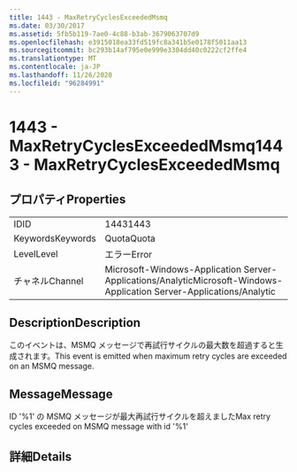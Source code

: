 ```yaml
---
title: 1443 - MaxRetryCyclesExceededMsmq
ms.date: 03/30/2017
ms.assetid: 5fb5b119-7ae0-4c88-b3ab-3679063707d9
ms.openlocfilehash: e3915018ea33fd519fc8a341b5e0178f5011aa13
ms.sourcegitcommit: bc293b14af795e0e999e3304dd40c0222cf2ffe4
ms.translationtype: MT
ms.contentlocale: ja-JP
ms.lasthandoff: 11/26/2020
ms.locfileid: "96284991"
---
```

# <a name="1443---maxretrycyclesexceededmsmq"></a><span data-ttu-id="bd38d-102">1443 - MaxRetryCyclesExceededMsmq</span><span class="sxs-lookup"><span data-stu-id="bd38d-102">1443 - MaxRetryCyclesExceededMsmq</span></span>

## <a name="properties"></a><span data-ttu-id="bd38d-103">プロパティ</span><span class="sxs-lookup"><span data-stu-id="bd38d-103">Properties</span></span>  
  
|||  
|-|-|  
|<span data-ttu-id="bd38d-104">ID</span><span class="sxs-lookup"><span data-stu-id="bd38d-104">ID</span></span>|<span data-ttu-id="bd38d-105">1443</span><span class="sxs-lookup"><span data-stu-id="bd38d-105">1443</span></span>|  
|<span data-ttu-id="bd38d-106">Keywords</span><span class="sxs-lookup"><span data-stu-id="bd38d-106">Keywords</span></span>|<span data-ttu-id="bd38d-107">Quota</span><span class="sxs-lookup"><span data-stu-id="bd38d-107">Quota</span></span>|  
|<span data-ttu-id="bd38d-108">Level</span><span class="sxs-lookup"><span data-stu-id="bd38d-108">Level</span></span>|<span data-ttu-id="bd38d-109">エラー</span><span class="sxs-lookup"><span data-stu-id="bd38d-109">Error</span></span>|  
|<span data-ttu-id="bd38d-110">チャネル</span><span class="sxs-lookup"><span data-stu-id="bd38d-110">Channel</span></span>|<span data-ttu-id="bd38d-111">Microsoft-Windows-Application Server-Applications/Analytic</span><span class="sxs-lookup"><span data-stu-id="bd38d-111">Microsoft-Windows-Application Server-Applications/Analytic</span></span>|  
  
## <a name="description"></a><span data-ttu-id="bd38d-112">Description</span><span class="sxs-lookup"><span data-stu-id="bd38d-112">Description</span></span>  

 <span data-ttu-id="bd38d-113">このイベントは、MSMQ メッセージで再試行サイクルの最大数を超過すると生成されます。</span><span class="sxs-lookup"><span data-stu-id="bd38d-113">This event is emitted when maximum retry cycles are exceeded on an MSMQ message.</span></span>  
  
## <a name="message"></a><span data-ttu-id="bd38d-114">Message</span><span class="sxs-lookup"><span data-stu-id="bd38d-114">Message</span></span>  

 <span data-ttu-id="bd38d-115">ID '%1' の MSMQ メッセージが最大再試行サイクルを超えました</span><span class="sxs-lookup"><span data-stu-id="bd38d-115">Max retry cycles exceeded on MSMQ message with id '%1'</span></span>  
  
## <a name="details"></a><span data-ttu-id="bd38d-116">詳細</span><span class="sxs-lookup"><span data-stu-id="bd38d-116">Details</span></span>
